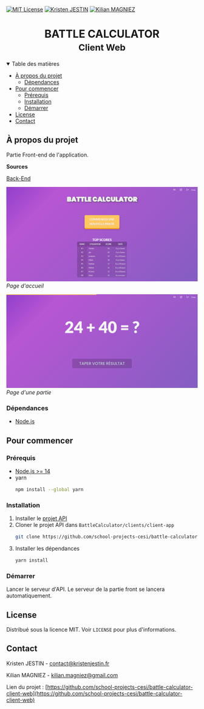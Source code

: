 [![MIT License][license-shield]][license-url]
[![Kristen JESTIN][linkedin-kj-shield]][linkedin-kj-url]
[![Kilian MAGNIEZ][linkedin-mk-shield]][linkedin-mk-url]

<h1 align="center">
	<b>BATTLE CALCULATOR</b>
	<br />
	<small align="center">Client Web</small>
</h1>
	
<details open="open">
  <summary>Table des matières</summary>
<!-- TOC depthfrom:2 -->

-   [À propos du projet](#%C3%A0-propos-du-projet)
    -   [Dépendances](#d%C3%A9pendances)
-   [Pour commencer](#pour-commencer)
    -   [Prérequis](#pr%C3%A9requis)
    -   [Installation](#installation)
    -   [Démarrer](#d%C3%A9marrer)
-   [License](#license)
-   [Contact](#contact)

<!-- /TOC -->
</details>

## À propos du projet

Partie Front-end de l'application.

**Sources**

[Back-End](https://github.com/school-projects-cesi/battle-calculator-api)

![Home](docs/images/screenshot-home.png)
_Page d'accueil_

![Calcul](docs/images/screenshot-calcul.png)
_Page d'une partie_

### Dépendances

-   [Node.js](https://nodejs.org/)

## Pour commencer

### Prérequis

-   [Node.js >= 14](https://nodejs.org/en/download/)
-   yarn
    ```sh
    npm install --global yarn
    ```

### Installation

1. Installer le [projet API](/school-projects-cesi/battle-calculator-api#installation)
2. Cloner le projet API dans `BattleCalculator/clients/client-app`
    ```sh
    git clone https://github.com/school-projects-cesi/battle-calculator-client-web.git
    ```
3. Installer les dépendances
    ```sh
    yarn install
    ```

### Démarrer

Lancer le serveur d'API. Le serveur de la partie front se lancera automatiquement.

## License

Distribué sous la licence MIT. Voir `LICENSE` pour plus d'informations.

<!-- CONTACT -->

## Contact

Kristen JESTIN - [contact@kristenjestin.fr](mailto:contact@kristenjestin.fr)

Kilian MAGNIEZ - [kilian.magniez@gmail.com](mailto:kilian.magniez@gmail.com)

Lien du projet : [https://github.com/school-projects-cesi/battle-calculator-client-web](https://github.com/school-projects-cesi/battle-calculator-client-web)

<!-- MARKDOWN LINKS & IMAGES -->

[license-shield]: https://img.shields.io/github/license/school-projects-cesi/battle-calculator-client-web.svg?style=for-the-badge
[license-url]: https://github.com/school-projects-cesi/battle-calculator-client-web/blob/master/LICENSE
[linkedin-kj-shield]: https://img.shields.io/badge/-LinkedIn-black.svg?style=for-the-badge&logo=linkedin&colorB=555&label=Kristen%20Jestin&color=0274b3
[linkedin-mk-shield]: https://img.shields.io/badge/-LinkedIn-black.svg?style=for-the-badge&logo=linkedin&colorB=555&label=Kilian%20Magniez&color=0274b3
[linkedin-kj-url]: https://linkedin.com/in/kristen-jestin
[linkedin-mk-url]: https://linkedin.com/in/kilian-magniez/
